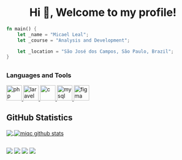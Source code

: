 ## <h1 align="center">Hi 👋, Welcome to my profile! </h1>

```rust
fn main() {
    let _name = "Micael Leal";
    let _course = "Analysis and Development";

    let _location = "São José dos Campos, São Paulo, Brazil";
}

```
##

<h3 align="left"> Languages and Tools</h3>

<p align="left"> 
<a href="https://code.visualstudio.com/" target="_blank"> <img src="https://upload.wikimedia.org/wikipedia/commons/thumb/2/27/PHP-logo.svg/711px-PHP-logo.svg.png?20180502235434" alt="php" width="40" height="40"/> </a>
<a href="https://code.visualstudio.com/" target="_blank"> <img src="https://upload.wikimedia.org/wikipedia/commons/thumb/9/9a/Laravel.svg/1969px-Laravel.svg.png" alt="laravel" width="40" height="40"/> </a>
<a href="https://code.visualstudio.com/" target="_blank"> <img src="https://img.icons8.com/color/600/c-programming.png" alt="c" width="40" height="40"/> </a>
<a href="https://code.visualstudio.com/" target="_blank"> <img src="https://cdnlogo.com/logos/m/78/mysql.svg" alt="mysql" width="40" height="40"/> </a>
<a href="https://code.visualstudio.com/" target="_blank"> <img src="https://upload.wikimedia.org/wikipedia/commons/3/33/Figma-logo.svg" alt="figma" width="40" height="40"/> </a>

## **GitHub Statistics**

<a href="https://github.com/miqc">
  <img align="center" src="https://github-readme-stats.vercel.app/api/top-langs/?username=miqc&theme=white&hide_langs_below=1" />
</a>

<a href="https://github.com/miqc">
 <img align="center" src="https://github-readme-stats.vercel.app/api?username=miqc&show_icons=true&theme=white&line_height=27" alt="miqc github stats"/>
</a>

  ##
 
<div> 
  <a href="https://instagram.com/micaksl" target="_blank"><img src="https://img.shields.io/badge/-Instagram-%23E4405F?style=for-the-badge&logo=instagram&logoColor=white" target="_blank"></a>
 	<a href="https://www.twitch.tv/micaksl" target="_blank"><img src="https://img.shields.io/badge/Twitch-9146FF?style=for-the-badge&logo=twitch&logoColor=white" target="_blank"></a>
  <a href = "mailto:mica.dev@outlook.com"><img src="https://img.shields.io/badge/-Gmail-%23333?style=for-the-badge&logo=gmail&logoColor=white" target="_blank"></a>
  <a href="https://www.linkedin.com/in/micaeldev" target="_blank"><img src="https://img.shields.io/badge/-LinkedIn-%230077B5?style=for-the-badge&logo=linkedin&logoColor=white" target="_blank"></a> 
  
</div>
